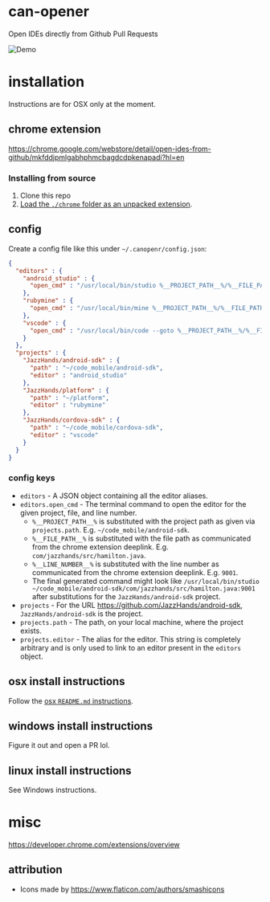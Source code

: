 # can-opener
Open IDEs directly from Github Pull Requests

![Demo](howto.gif)

# installation
Instructions are for OSX only at the moment.

## chrome extension
https://chrome.google.com/webstore/detail/open-ides-from-github/mkfddjpmlgabhphmcbagdcdpkenapadi?hl=en

### Installing from source
1. Clone this repo
2. [Load the `./chrome` folder as an unpacked extension](https://developer.chrome.com/extensions/getstarted#manifest).

## config
Create a config file like this under `~/.canopenr/config.json`:

```json
{
  "editors" : {
    "android_studio" : {
      "open_cmd" : "/usr/local/bin/studio %__PROJECT_PATH__%/%__FILE_PATH__%:%__LINE_NUMBER__%"
    },
    "rubymine" : {
      "open_cmd" : "/usr/local/bin/mine %__PROJECT_PATH__%/%__FILE_PATH__%:%__LINE_NUMBER__%"
    },
    "vscode" : {
      "open_cmd" : "/usr/local/bin/code --goto %__PROJECT_PATH__%/%__FILE_PATH__%:%__LINE_NUMBER__%"
    }
  },
  "projects" : {
    "JazzHands/android-sdk" : {
      "path" : "~/code_mobile/android-sdk",
      "editor" : "android_studio"
    },
    "JazzHands/platform" : {
      "path" : "~/platform",
      "editor" : "rubymine"
    },
    "JazzHands/cordova-sdk" : {
      "path" : "~/code_mobile/cordova-sdk",
      "editor" : "vscode"
    }
  }
}
```

### config keys

* `editors` - A JSON object containing all the editor aliases.
* `editors.open_cmd` - The terminal command to open the editor for the given project, file, and line number.
  * `%__PROJECT_PATH__%` is substituted with the project path as given via `projects.path`. E.g. `~/code_mobile/android-sdk`.
  * `%__FILE_PATH__%` is substituted with the file path as communicated from the chrome extension deeplink. E.g. `com/jazzhands/src/hamilton.java`.
  * `%__LINE_NUMBER__%` is substituted with the line number as communicated from the chrome extension deeplink. E.g. `9001`.
  * The final generated command might look like `/usr/local/bin/studio ~/code_mobile/android-sdk/com/jazzhands/src/hamilton.java:9001` after substitutions for the `JazzHands/android-sdk` project.
* `projects` - For the URL https://github.com/JazzHands/android-sdk, `JazzHands/android-sdk` is the project.
* `projects.path` - The path, on your local machine, where the project exists.
* `projects.editor` - The alias for the editor. This string is completely arbitrary and is only used to link to an editor present in the `editors` object.

## osx install instructions
Follow the [osx `README.md` instructions](https://github.com/radixdev/can-opener/blob/master/osx/README.md).

## windows install instructions
Figure it out and open a PR lol.

## linux install instructions
See Windows instructions.

# misc
https://developer.chrome.com/extensions/overview

## attribution
* Icons made by https://www.flaticon.com/authors/smashicons
